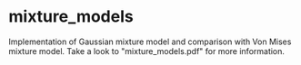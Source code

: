 # mixture_models
Implementation of Gaussian mixture model and comparison with Von Mises mixture model.
Take a look to "mixture_models.pdf" for more information.
